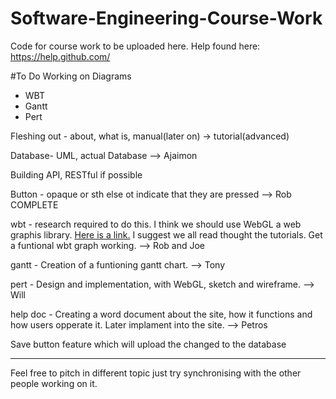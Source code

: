 # Software-Engineering-Course-Work
Code for course work to be uploaded here.
Help found here: https://help.github.com/

#To Do
Working on Diagrams
- WBT
- Gantt
- Pert

Fleshing out - about, what is, manual(later on) -> tutorial(advanced)

Database- UML, actual Database --> Ajaimon

Building API, RESTful if possible 

Button - opaque or sth else ot indicate that they are pressed --> Rob COMPLETE

wbt - research required to do this. I think we should use WebGL a web graphis library. [Here is a link.](https://developer.mozilla.org/en-US/docs/Web/API/WebGL_API)
I suggest we all read thought the tutorials. Get a funtional wbt graph working. --> Rob and Joe 

gantt - Creation of a funtioning gantt chart. --> Tony

pert - Design and implementation, with WebGL, sketch and wireframe. --> Will

help doc - Creating a word document about the site, how it functions and how users opperate it. Later implament into the site. --> Petros

Save button feature which will upload the changed to the database 
____________________________________________________________________________________________

Feel free to pitch in different topic just try synchronising with the other people working on it.


